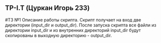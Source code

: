 ## TP-I.T (Цуркан Игорь 233)

#ТЗ №1 
Описание работы скрипта.
Скрипт получает на вход две директории (input_dir и output_dir). После запуска скрипта все файли из директории input_dir и из внутренних директорий input_dir будут скопированы в выходную директорию - output_dir. 
